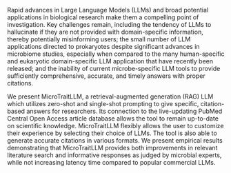 Rapid advances in Large Language Models (LLMs) and broad potential applications in biological research make them a compelling point of investigation. Key challenges remain, including the tendency of LLMs to hallucinate if they are not provided with domain-specific information, thereby potentially misinforming users; the small number of LLM applications directed to prokaryotes despite significant advances in microbiome studies, especially when compared to the many human-specific and eukaryotic domain-specific LLM application that have recently been released; and the inability of current microbe-specific LLM tools to provide sufficiently comprehensive, accurate, and timely answers with proper citations.

We present MicroTraitLLM, a retrieval-augmented generation (RAG) LLM which utilizes zero-shot and single-shot prompting to give specific, citation-based answers for researchers. Its connection to the live-updating PubMed Central Open Access article database allows the tool to remain up-to-date on scientific knowledge. MicroTraitLLM flexibly allows the user to customize their experience by selecting their choice of LLMs. The tool is also able to generate accurate citations in various formats. We present empirical results demonstrating that MicroTraitLLM provides both improvements in relevant literature search and informative responses as judged by microbial experts, while not increasing latency time compared to popular commercial LLMs.
